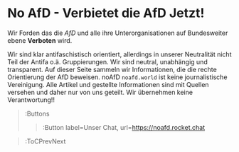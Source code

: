 # No AfD - Verbietet die AfD Jetzt!

Wir Forden das die *AfD* und alle ihre Unterorganisationen auf Bundesweiter ebene **Verboten** wird.

Wir sind klar antifaschistisch orientiert, allerdings in unserer Neutralität nicht Teil der Antifa o.ä. Gruppierungen. Wir sind neutral, unabhängig und transparent. Auf dieser Seite sammeln wir Informationen, die die rechte Orientierung der AfD beweisen. noAfD `noafd.world` ist keine journalistische Vereinigung. Alle Artikel und gestellte Informationen sind mit Quellen versehen und daher nur von uns geteilt. Wir übernehmen keine Verantwortung!!

> :Buttons
> > :Button label=Unser Chat, url=https://noafd.rocket.chat

> :ToCPrevNext